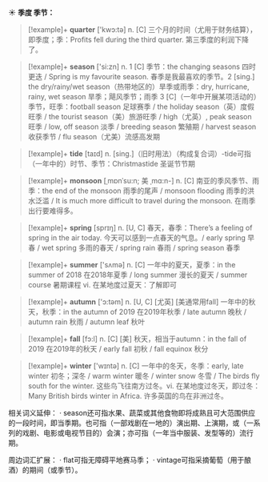 ☀ <span class="category">**季度 季节：**</span>
>[!example]+ <span class="vocabulary">**quarter**</span> ['kwɔ:tə] 
> <span class="definition">n. [C] 三个月的时间（尤用于财务结算），即季度；季：</span>Profits fell during the third quarter. 第三季度的利润下降了。

>[!example]+ <span class="vocabulary">**season**</span> ['si:zn] 
> <span class="definition">n. 1 [C] 季节：</span>the changing seasons 四时更迭 / Spring is my favourite season. 春季是我最喜欢的季节。<span class="definition">2 [sing.] the dry/rainy/wet season（热带地区的）旱季或雨季：</span>dry, hurricane, rainy, wet season 旱季；飓风季节；雨季 <span class="definition">3 [C]（一年中开展某项活动的）季节，旺季：</span>football season 足球赛季 / the holiday season（英）度假旺季 / the tourist season（美）旅游旺季 / high（尤英）, peak season 旺季 / low, off season 淡季 / breeding season 繁殖期 / harvest season 收获季节 / flu season（尤美）流感高发期
        
>[!example]+ <span class="vocabulary">**tide**</span> [taɪd]
> <span class="definition">n. [sing.]（旧时用法）（构成复合词）-tide可指（一年中的）时节、季节：</span>Christmastide 圣诞节节期
 
>[!example]+ <span class="vocabulary">**monsoon**</span> [ˌmɒnˈsu:n; 美 ˌmɑ:n-]
> <span class="definition">n. [C] 南亚的季风季节、雨季：</span>the end of the monsoon 雨季的尾声 / monsoon flooding 雨季的洪水泛滥 / It is much more difficult to travel during the monsoon. 在雨季出行要难得多。

>[!example]+ <span class="vocabulary">**spring**</span> [sprɪŋ] 
> <span class="definition">n. [U, C] 春天，春季：</span>There’s a feeling of spring in the air today. 今天可以感到一点春天的气息。/ early spring 早春 / wet spring 多雨的春天 / spring rain 春雨 / spring season 春季

>[!example]+ <span class="vocabulary">**summer**</span> ['sʌmə] 
> <span class="definition">n. [C] 一年中的夏天，夏季：</span>in the summer of 2018 在2018年夏季 / long summer 漫长的夏天 / summer course 暑期课程 <span class="definition">vi. 在某地度过夏天：</span>了解即可

>[!example]+ <span class="vocabulary">**autumn**</span> ['ɔ:təm] 
> <span class="definition">n. [U, C] [尤英] [美通常用fall] 一年中的秋天，秋季：</span>in the autumn of 2019 在2019年秋季 / late autumn 晚秋 / autumn rain 秋雨 / autumn leaf 秋叶

>[!example]+ <span class="vocabulary">**fall**</span> [fɔ:l] 
> <span class="definition">n. [C] [美] 秋天，相当于autumn：</span>in the fall of 2019 在2019年的秋天 / early fall 初秋 / fall equinox 秋分

>[!example]+ <span class="vocabulary">**winter**</span> ['wɪntə] 
> <span class="definition">n. [C] 一年中的冬天，冬季：</span>early, late winter 初冬；深冬 / warm winter 暖冬 / winter snow 冬雪 / The birds fly south for the winter. 这些鸟飞往南方过冬。<span class="definition">vi. 在某地度过冬天，即过冬：</span>Many British birds winter in Africa. 许多英国的鸟在非洲过冬。

相关词义延伸：
· season还可指水果、蔬菜或其他食物即将成熟且可大范围供应的一段时间，即当季期。也可指（一部戏剧在一地的）演出期、上演期，或（一系列的戏剧、电影或电视节目的）会演；亦可指（一年当中服装、发型等的）流行期。

周边词汇扩展：
· flat可指无障碍平地赛马季；
· vintage可指采摘葡萄（用于酿酒）的期间（或季节）。
